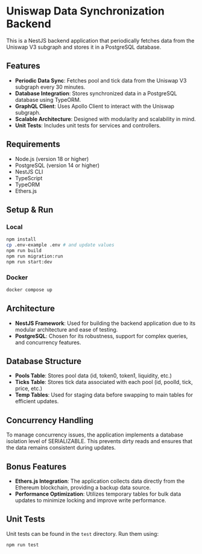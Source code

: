 # Uniswap Data Synchronization Backend

This is a NestJS backend application that periodically fetches data from the Uniswap V3 subgraph and stores it in a PostgreSQL database.

## Features

- **Periodic Data Sync**: Fetches pool and tick data from the Uniswap V3 subgraph every 30 minutes.
- **Database Integration**: Stores synchronized data in a PostgreSQL database using TypeORM.
- **GraphQL Client**: Uses Apollo Client to interact with the Uniswap subgraph.
- **Scalable Architecture**: Designed with modularity and scalability in mind.
- **Unit Tests**: Includes unit tests for services and controllers.

## Requirements

- Node.js (version 18 or higher)
- PostgreSQL (version 14 or higher)
- NestJS CLI
- TypeScript
- TypeORM
- Ethers.js

## Setup & Run

### Local

```bash
npm install
cp .env-example .env # and update values
npm run build
npm run migration:run
npm run start:dev
```

### Docker

```bash
docker compose up
```

## Architecture

- **NestJS Framework**: Used for building the backend application due to its modular architecture and ease of testing.
- **PostgreSQL**: Chosen for its robustness, support for complex queries, and concurrency features.

## Database Structure

- **Pools Table**: Stores pool data (id, token0, token1, liquidity, etc.)
- **Ticks Table**: Stores tick data associated with each pool (id, poolId, tick, price, etc.)
- **Temp Tables**: Used for staging data before swapping to main tables for efficient updates.

## Concurrency Handling

To manage concurrency issues, the application implements a database isolation level of SERIALIZABLE. This prevents dirty reads and ensures that the data remains consistent during updates.

## Bonus Features

- **Ethers.js Integration**: The application collects data directly from the Ethereum blockchain, providing a backup data source.
- **Performance Optimization**: Utilizes temporary tables for bulk data updates to minimize locking and improve write performance.

## Unit Tests

Unit tests can be found in the `test` directory. Run them using:

```bash
npm run test
```
